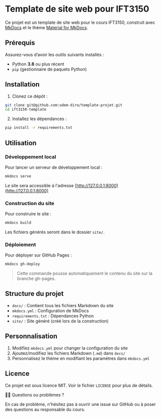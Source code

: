 # Template de site web pour IFT3150

Ce projet est un template de site web pour le cours IFT3150, construit avec [MkDocs](https://www.mkdocs.org/) et le thème [Material for MkDocs](https://squidfunk.github.io/mkdocs-material/).

## Prérequis

Assurez-vous d’avoir les outils suivants installés :

- Python **3.8** ou plus récent
- `pip` (gestionnaire de paquets Python)

## Installation

1. Clonez ce dépôt :
```bash
git clone git@github.com:udem-diro/template-projet.git
cd ift3150-template
```

2. Installez les dépendances :
```bash
pip install -r requirements.txt
```

## Utilisation

### Développement local

Pour lancer un serveur de développement local :

```bash
mkdocs serve
```

Le site sera accessible à l'adresse [http://127.0.0.1:8000](http://127.0.0.1:8000)

### Construction du site

Pour construire le site :

```bash
mkdocs build
```

Les fichiers générés seront dans le dossier `site/`.

### Déploiement

Pour déployer sur GitHub Pages :

```bash
mkdocs gh-deploy
```

> Cette commande pousse automatiquement le contenu du site sur la branche gh-pages.

## Structure du projet

- `docs/` : Contient tous les fichiers Markdown du site
- `mkdocs.yml` : Configuration de MkDocs
- `requirements.txt` : Dépendances Python
- `site/` : Site généré (créé lors de la construction)

## Personnalisation

1. Modifiez `mkdocs.yml` pour changer la configuration du site
2. Ajoutez/modifiez les fichiers Markdown (`.md`) dans `docs/`
3. Personnalisez le thème en modifiant les paramètres dans `mkdocs.yml`

## Licence

Ce projet est sous licence MIT. Voir le fichier `LICENSE` pour plus de détails.

🙋‍♀️ Questions ou problèmes ?

En cas de problème, n'hésitez pas à ouvrir une issue sur GitHub ou à poser des questions au responsable du cours.
